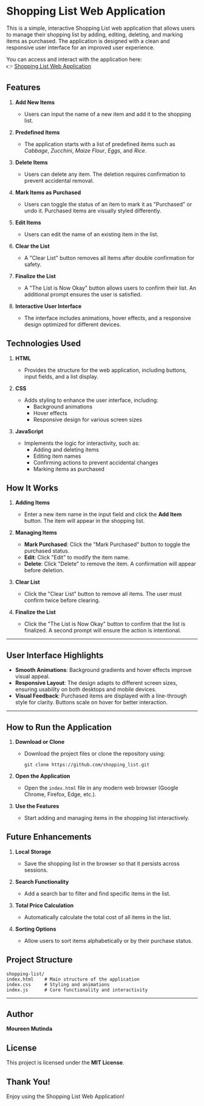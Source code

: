 
# **Shopping List Web Application**

This is a simple, interactive Shopping List web application that allows users to manage their shopping list by adding, editing, deleting, and marking items as purchased. The application is designed with a clean and responsive user interface for an improved user experience.

You can access and interact with the application here:  
👉 [Shopping List Web Application](http://maurinemutinda72.github.io/shopping-list/)  
 



## **Features**

1. **Add New Items**  
   - Users can input the name of a new item and add it to the shopping list.

2. **Predefined Items**  
   - The application starts with a list of predefined items such as *Cabbage*, *Zucchini*, *Maize Flour*, *Eggs*, and *Rice*.

3. **Delete Items**  
   - Users can delete any item. The deletion requires confirmation to prevent accidental removal.

4. **Mark Items as Purchased**  
   - Users can toggle the status of an item to mark it as "Purchased" or undo it. Purchased items are visually styled differently.

5. **Edit Items**  
   - Users can edit the name of an existing item in the list.

6. **Clear the List**  
   - A "Clear List" button removes all items after double confirmation for safety.

7. **Finalize the List**  
   - A "The List is Now Okay" button allows users to confirm their list. An additional prompt ensures the user is satisfied.

8. **Interactive User Interface**  
   - The interface includes animations, hover effects, and a responsive design optimized for different devices.


## **Technologies Used**

1. **HTML**  
   - Provides the structure for the web application, including buttons, input fields, and a list display.

2. **CSS**  
   - Adds styling to enhance the user interface, including:  
     - Background animations  
     - Hover effects  
     - Responsive design for various screen sizes

3. **JavaScript**  
   - Implements the logic for interactivity, such as:  
     - Adding and deleting items  
     - Editing item names  
     - Confirming actions to prevent accidental changes  
     - Marking items as purchased

## **How It Works**

1. **Adding Items**  
   - Enter a new item name in the input field and click the **Add Item** button. The item will appear in the shopping list.

2. **Managing Items**  
   - **Mark Purchased**: Click the "Mark Purchased" button to toggle the purchased status.  
   - **Edit**: Click "Edit" to modify the item name.  
   - **Delete**: Click "Delete" to remove the item. A confirmation will appear before deletion.  

3. **Clear List**  
   - Click the "Clear List" button to remove all items. The user must confirm twice before clearing.

4. **Finalize the List**  
   - Click the "The List is Now Okay" button to confirm that the list is finalized. A second prompt will ensure the action is intentional.

---

## **User Interface Highlights**

- **Smooth Animations**: Background gradients and hover effects improve visual appeal.  
- **Responsive Layout**: The design adapts to different screen sizes, ensuring usability on both desktops and mobile devices.  
- **Visual Feedback**: Purchased items are displayed with a line-through style for clarity. Buttons scale on hover for better interaction.

---

## **How to Run the Application**

1. **Download or Clone**  
   - Download the project files or clone the repository using:
     ```
     git clone https://github.com/shopping_list.git
     ```

2. **Open the Application**  
   - Open the `index.html` file in any modern web browser (Google Chrome, Firefox, Edge, etc.).

3. **Use the Features**  
   - Start adding and managing items in the shopping list interactively.


## **Future Enhancements**

1. **Local Storage**  
   - Save the shopping list in the browser so that it persists across sessions.

2. **Search Functionality**  
   - Add a search bar to filter and find specific items in the list.

3. **Total Price Calculation**  
   - Automatically calculate the total cost of all items in the list.

4. **Sorting Options**  
   - Allow users to sort items alphabetically or by their purchase status.


## **Project Structure**

```
shopping-list/
index.html    # Main structure of the application
index.css     # Styling and animations
index.js      # Core functionality and interactivity
```

---

## **Author**

**Moureen Mutinda**  


## **License**

This project is licensed under the **MIT License**.  



## **Thank You!**  
Enjoy using the Shopping List Web Application! 